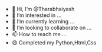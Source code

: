 - 👋 Hi, I’m @Tharabhaiyash
- 👀 I’m interested in ...
- 🌱 I’m currently learning ...
- 💞️ I’m looking to collaborate on ...
- 📫 How to reach me ...
- 😄 Completed my Python,Html,Css



